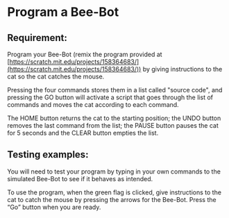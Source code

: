 # Program a Bee-Bot

## Requirement:

Program your Bee-Bot (remix the program provided at [https://scratch.mit.edu/projects/158364683/](https://scratch.mit.edu/projects/158364683/)) by giving instructions to the cat so the cat catches the mouse.

Pressing the four commands stores them in a list called "source code", and pressing the GO button will activate a script that goes through the list of commands and moves the cat according to each command.

The HOME button returns the cat to the starting position; the UNDO button removes the last command from the list; the PAUSE button pauses the cat for 5 seconds and the CLEAR button empties the list.


## Testing examples:

You will need to test your program by typing in your own commands to the simulated Bee-Bot to see if it behaves as intended.

To use the program, when the green flag is clicked, give instructions to the cat to catch the mouse by pressing the arrows for the Bee-Bot.
Press the “Go” button when you are ready.
